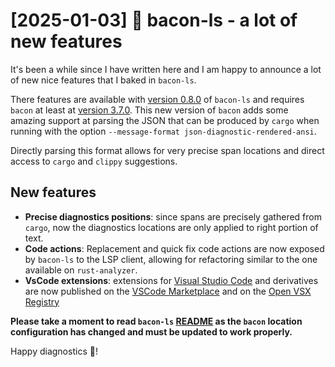 # [2025-01-03] 🐽 bacon-ls - a lot of new features
It's been a while since I have written here and I am happy to announce a lot of new nice features that I baked in `bacon-ls`.

There features are available with [version 0.8.0](https://crates.io/crates/bacon-ls) of `bacon-ls` and requires `bacon` at
least at [version 3.7.0](https://crates.io/crates/bacon). This new version of `bacon` adds some amazing support at parsing
the JSON that can be produced by `cargo` when running with the option `--message-format json-diagnostic-rendered-ansi`.

Directly parsing this format allows for very precise span locations and direct access to `cargo` and `clippy` suggestions.

## New features 

* **Precise diagnostics positions**: since spans are precisely gathered from `cargo`, now the diagnostics locations are 
  only applied to right portion of text.
* **Code actions**: Replacement and quick fix code actions are now exposed by `bacon-ls` to the LSP client, allowing
  for refactoring similar to the one available on `rust-analyzer`.
* **VsCode extensions**: extensions for [Visual Studio Code](https://code.visualstudio.com/) and derivatives are
  now published on the [VSCode Marketplace](https://marketplace.visualstudio.com/items?itemName=MatteoBigoi.bacon-ls-vscode)
  and on the [Open VSX Registry](https://open-vsx.org/extension/MatteoBigoi/bacon-ls-vscode)

**Please take a moment to read `bacon-ls` [README](https://github.com/crisidev/bacon-ls/blob/main/README.md) as the `bacon`
location configuration has changed and must be updated to work properly.**

Happy diagnostics 🦀!

